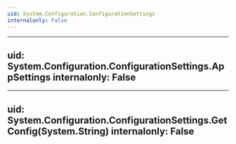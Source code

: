 ```yaml
---
uid: System.Configuration.ConfigurationSettings
internalonly: False
---
```


---
uid: System.Configuration.ConfigurationSettings.AppSettings
internalonly: False
---

---
uid: System.Configuration.ConfigurationSettings.GetConfig(System.String)
internalonly: False
---
